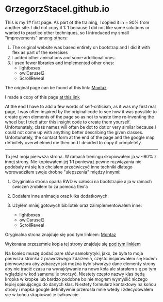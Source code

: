 # GrzegorzStacel.github.io

This is my 1# first page.
As part of the training, I copied it in ~ 90% from another site.
I did not copy it 1: 1 because I did not like some solutions or wanted to practice other techniques, so I introduced my small "improvements" among others:

1. The original website was based entirely on bootstrap and I did it with flex as part of the exercises
2. I added other animations and some additional ones.
3. I used fewer libraries and implemented other ones:
    - lightboxes
    - owlCarusel2
    - ScrollReveal

The original page can be found at this link:
[Montaz](http://ekramit.net/tf/montaz-demo/montaz/index.html#blog)

I made a copy of this page [at this link](https://grzegorzstacel.github.io/)

At the end I have to add a few words of self-criticism, as it was my first real page, I was often inspired by the original code to see how it was possible to create given elements of the page so as not to waste time re-inventing the wheel but I tried after this insight code to create them yourself.
Unfortunately, class names will often be dot to dot or very similar because I could not come up with anything better describing the given classes.
Unfortunately, the contact form at the end of the page and the google map definitely overwhelmed me then and I decided to copy it completely.

----------------------------------------------------------------------------------------------------------------------------------------

To jest moja pierwsza strona.
W ramach treningu skopiowałem ja w ~90% z innej strony.
Nie kopiowałem jej 1:1 ponieważ pewne rozwiązania nie podobały mi się lub chciałem przećwiczyć inne techniki dlatego wprowadziłem swoje drobne "ulepszenia" między innymi:

1. Oryginalna strona oparła RWD w całości na bootstrapie a ja w ramach ćwiczeń zrobiłem to za pomocą flex'a
2. Dodałem inne animacje oraz kilka dodatkowych.
3. Użyłem mniej gotowych bibliotek oraz zaimplementowałem inne:

    - lightboxes
    - owlCarusel2
    - ScrollReveal
    
Oryginalna strona znajduje się pod tym linkiem:
[Montaz](http://ekramit.net/tf/montaz-demo/montaz/index.html#blog)

Wykonana przezemnie kopia tej strony znajduje się [pod tym linkiem](https://grzegorzstacel.github.io/)

Na koniec muszę dodać pare słów samokrytyki, jako, że była to moja pierwsza stronka z prawdziwego zdarzenia, często inspirowałem się kodem pierwowzoru aby zobaczyć jak można było stworzyć dane elementy strony aby nie tracić czasu na wynajdywanie na nowo koła ale starałem się po tym wglądzie w kod samemu je tworzyć.
Niestety często nazwy klas będą kropka w kropke lub bardzo podobne bo nie mogłem wymyślić niczego lepiej opisującego do danych klas.
Niestety formularz kontaktowy na końcu strony i mapka google definitywnie przerosła mnie wtedy i zdecydowałem się w końcu skopiować je całkowicie.
